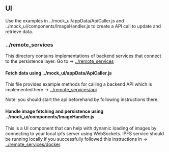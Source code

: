 ## UI 

Use the examples in ../mock_ui/appData/ApiCaller.js and ../mock_ui/components/ImageHandler.js
 to create a API call to update and retrieve data.

### ../remote_services
This directory contains implementations of backend services that connect to the 
persistence layer.  Go to -> [../remote_services](../remote_services/README.md)

#### Fetch data using ../mock_ui/appData/ApiCaller.js

This file provides example methods for calling a backend API which
is implemented here -> [../remote_services/api](../remote_services/api/README.md)

Note: you should start the api beforehand by following instructions there.

#### Handle image fetching and persistence using ../mock_ui/components/ImageHandler.js

This is a UI component that can help with dynamic loading of images by connecting to your local ipfs server
using WebSockets.
IPFS service should be running locally if you successfully followed this instructions in -> [../remote_services/docker](../remote_services/docker/README.md).